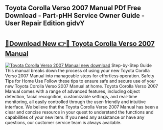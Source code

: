 ## Toyota Corolla Verso 2007 Manual PDf Free Download - Part-pHH Service Owner Guide - User Repair Edition gidvY

# <h2><a href="http://cf26898.oget.top/?id=Toyota+Corolla+Verso+2007+Manual">🔗Download New 👉🔴 Toyota Corolla Verso 2007 Manual</a></h2>

[![Toyota Corolla Verso 2007 Manual new download](https://i.imgur.com/5g1atiW.png)](http://cf26898.oget.top/?id=Toyota+Corolla+Verso+2007+Manual)
Step-by-Step Guide This manual breaks down the process of using your new Toyota Corolla Verso 2007 Manual into manageable steps for effortless operation. Safety Tips for Home Use Follow these tips to ensure safe and secure use of your new Toyota Corolla Verso 2007 Manual at home. Toyota Corolla Verso 2007 Manual comes with a range of advanced features, including object detection, facial recognition, customizable settings, and real-time monitoring, all easily controlled through the user-friendly and intuitive interface. We believe that the Toyota Corolla Verso 2007 Manual has been a clear and concise resource in your quest to understand the functions and capabilities of your new item. If you need any assistance or have any questions, our customer service team is always available.
